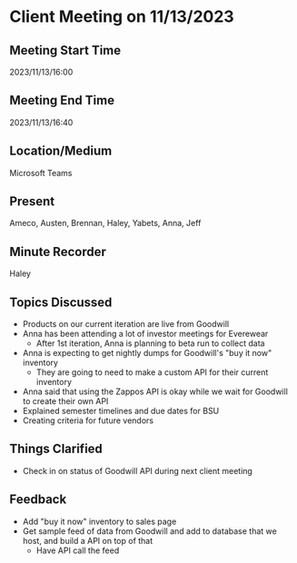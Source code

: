 # Client Meeting on 11/13/2023

## Meeting Start Time
2023/11/13/16:00

## Meeting End Time
2023/11/13/16:40

## Location/Medium
Microsoft Teams

## Present
Ameco, Austen, Brennan, Haley, Yabets, Anna, Jeff

## Minute Recorder
Haley

## Topics Discussed
* Products on our current iteration are live from Goodwill
* Anna has been attending a lot of investor meetings for Everewear
  * After 1st iteration, Anna is planning to beta run to collect data
* Anna is expecting to get nightly dumps for Goodwill's "buy it now" inventory
  * They are going to need to make a custom API for their current inventory
* Anna said that using the Zappos API is okay while we wait for Goodwill to create their own API
* Explained semester timelines and due dates for BSU
* Creating criteria for future vendors

## Things Clarified
* Check in on status of Goodwill API during next client meeting

## Feedback
* Add "buy it now" inventory to sales page
* Get sample feed of data from Goodwill and add to database that we host, and build a API on top of that
  * Have API call the feed